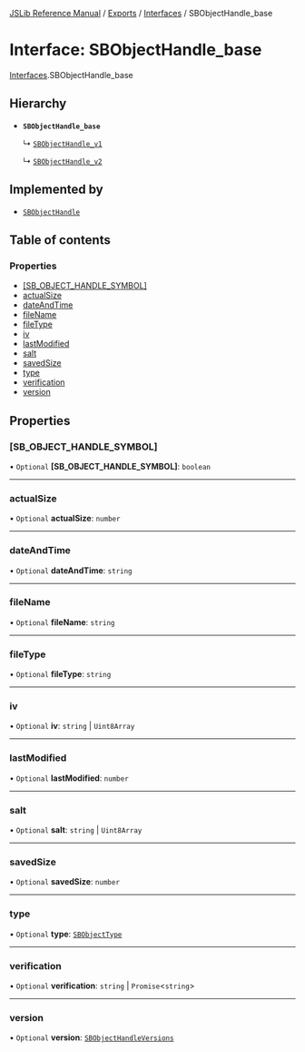 [JSLib Reference Manual](../jslib2.md) / [Exports](../modules.md) / [Interfaces](../modules/Interfaces.md) / SBObjectHandle\_base

# Interface: SBObjectHandle\_base

[Interfaces](../modules/Interfaces.md).SBObjectHandle_base

## Hierarchy

- **`SBObjectHandle_base`**

  ↳ [`SBObjectHandle_v1`](Interfaces.SBObjectHandle_v1.md)

  ↳ [`SBObjectHandle_v2`](Interfaces.SBObjectHandle_v2.md)

## Implemented by

- [`SBObjectHandle`](../classes/SBObjectHandle.md)

## Table of contents

### Properties

- [[SB\_OBJECT\_HANDLE\_SYMBOL]](Interfaces.SBObjectHandle_base.md#[sb_object_handle_symbol])
- [actualSize](Interfaces.SBObjectHandle_base.md#actualsize)
- [dateAndTime](Interfaces.SBObjectHandle_base.md#dateandtime)
- [fileName](Interfaces.SBObjectHandle_base.md#filename)
- [fileType](Interfaces.SBObjectHandle_base.md#filetype)
- [iv](Interfaces.SBObjectHandle_base.md#iv)
- [lastModified](Interfaces.SBObjectHandle_base.md#lastmodified)
- [salt](Interfaces.SBObjectHandle_base.md#salt)
- [savedSize](Interfaces.SBObjectHandle_base.md#savedsize)
- [type](Interfaces.SBObjectHandle_base.md#type)
- [verification](Interfaces.SBObjectHandle_base.md#verification)
- [version](Interfaces.SBObjectHandle_base.md#version)

## Properties

### <a id="[sb_object_handle_symbol]" name="[sb_object_handle_symbol]"></a> [SB\_OBJECT\_HANDLE\_SYMBOL]

• `Optional` **[SB\_OBJECT\_HANDLE\_SYMBOL]**: `boolean`

___

### <a id="actualsize" name="actualsize"></a> actualSize

• `Optional` **actualSize**: `number`

___

### <a id="dateandtime" name="dateandtime"></a> dateAndTime

• `Optional` **dateAndTime**: `string`

___

### <a id="filename" name="filename"></a> fileName

• `Optional` **fileName**: `string`

___

### <a id="filetype" name="filetype"></a> fileType

• `Optional` **fileType**: `string`

___

### <a id="iv" name="iv"></a> iv

• `Optional` **iv**: `string` \| `Uint8Array`

___

### <a id="lastmodified" name="lastmodified"></a> lastModified

• `Optional` **lastModified**: `number`

___

### <a id="salt" name="salt"></a> salt

• `Optional` **salt**: `string` \| `Uint8Array`

___

### <a id="savedsize" name="savedsize"></a> savedSize

• `Optional` **savedSize**: `number`

___

### <a id="type" name="type"></a> type

• `Optional` **type**: [`SBObjectType`](../modules.md#sbobjecttype)

___

### <a id="verification" name="verification"></a> verification

• `Optional` **verification**: `string` \| `Promise`\<`string`\>

___

### <a id="version" name="version"></a> version

• `Optional` **version**: [`SBObjectHandleVersions`](../modules.md#sbobjecthandleversions)
